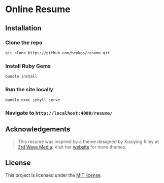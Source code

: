 # Online Resume

## Installation

### Clone the repo

```bash
git clone https://github.com/heykos/resume.git
```

### Install Ruby Gems

```bash
bundle install
```

### Run the site locally

```bash
bundle exec jekyll serve
```

### Navigate to `http://localhost:4000/resume/`

## Acknowledgements

> This resume was inspired by a theme designed by Xiaoying Riley at [3rd Wave Media](http://themes.3rdwavemedia.com/).
> Visit her [website](http://themes.3rdwavemedia.com/) for more themes.

## License

This project is licensed under the [MIT license](LICENSE).
